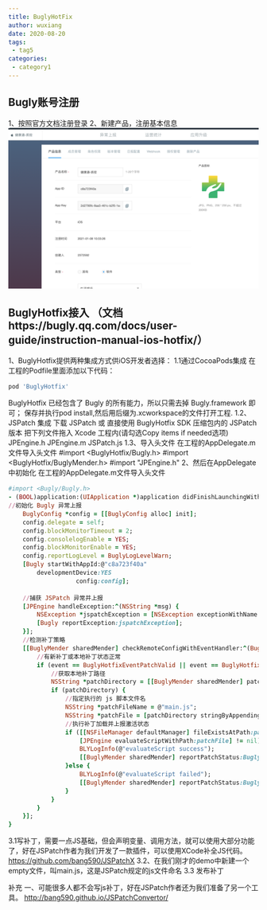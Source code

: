 ```yaml
---
title: BuglyHotFix
author: wuxiang
date: 2020-08-20
tags:
 - tag5
categories:
 - category1
---
```


## Bugly账号注册

1、按照官方文档注册登录
2、新建产品，注册基本信息
![Image text](../assets/images/bugly/bugly1.png)

## BuglyHotfix接入 （文档https://bugly.qq.com/docs/user-guide/instruction-manual-ios-hotfix/）
1、BuglyHotfix提供两种集成方式供iOS开发者选择：
  1.1通过CocoaPods集成
  在工程的Podfile里面添加以下代码：
  ```ruby
  pod 'BuglyHotfix'
  ```
  BuglyHotfix 已经包含了 Bugly 的所有能力，所以只需去掉 Bugly.framework 即可；
  保存并执行pod install,然后用后缀为.xcworkspace的文件打开工程.
  1.2、JSPatch 集成
下载 JSPatch 或 直接使用 BuglyHotfix SDK 压缩包内的 JSPatch 版本
把下列文件拖入 Xcode 工程内(请勾选Copy items if needed选项)
JPEngine.h
JPEngine.m
JSPatch.js
1.3、导入头文件
在工程的AppDelegate.m文件导入头文件
#import <BuglyHotfix/Bugly.h>
#import <BuglyHotfix/BuglyMender.h>
#import "JPEngine.h"
2、然后在AppDelegate中初始化
在工程的AppDelegate.m文件导入头文件
```ruby
#import <Bugly/Bugly.h>
- (BOOL)application:(UIApplication *)application didFinishLaunchingWithOptions:(NSDictionary *)launchOptions {
//初始化 Bugly 异常上报
    BuglyConfig *config = [[BuglyConfig alloc] init];
    config.delegate = self;
    config.blockMonitorTimeout = 2;
    config.consolelogEnable = YES;
    config.blockMonitorEnable = YES;
    config.reportLogLevel = BuglyLogLevelWarn;
    [Bugly startWithAppId:@"c8a723f40a"
        developmentDevice:YES
                   config:config];

    //捕获 JSPatch 异常并上报
    [JPEngine handleException:^(NSString *msg) {
        NSException *jspatchException = [NSException exceptionWithName:@"Hotfix Exception" reason:msg userInfo:nil];
        [Bugly reportException:jspatchException];
    }];
    //检测补丁策略
    [[BuglyMender sharedMender] checkRemoteConfigWithEventHandler:^(BuglyHotfixEvent event, NSDictionary *patchInfo) {
        //有新补丁或本地补丁状态正常
        if (event == BuglyHotfixEventPatchValid || event == BuglyHotfixEventNewPatch) {
            //获取本地补丁路径
            NSString *patchDirectory = [[BuglyMender sharedMender] patchDirectory];
            if (patchDirectory) {
                //指定执行的 js 脚本文件名
                NSString *patchFileName = @"main.js";
                NSString *patchFile = [patchDirectory stringByAppendingPathComponent:patchFileName];
                //执行补丁加载并上报激活状态
                if ([[NSFileManager defaultManager] fileExistsAtPath:patchFile] &&
                    [JPEngine evaluateScriptWithPath:patchFile] != nil) {
                    BLYLogInfo(@"evaluateScript success");
                    [[BuglyMender sharedMender] reportPatchStatus:BuglyHotfixPatchStatusActiveSucess];
                }else {
                    BLYLogInfo(@"evaluateScript failed");
                    [[BuglyMender sharedMender] reportPatchStatus:BuglyHotfixPatchStatusActiveFail];
                }
            }
        }
    }];
}
```
3.1写补丁，需要一点JS基础，但会声明变量、调用方法，就可以使用大部分功能了，好在JSPatch作者为我们开发了一款插件，可以使用XCode补全JS代码。
https://github.com/bang590/JSPatchX
3.2、在我们刚才的demo中新建一个empty文件，叫main.js，这是JSPatch规定的js文件命名
3.3 发布补丁

补充
一、可能很多人都不会写js补丁，好在JSPatch作者还为我们准备了另一个工具。
http://bang590.github.io/JSPatchConvertor/
